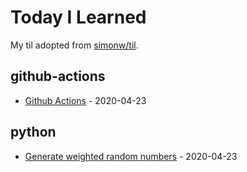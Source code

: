 # Today I Learned

My til adopted from [simonw/til](https://github.com/simonw/til).

<!-- index starts -->
## github-actions

* [Github Actions](https://github.com/chunkaichang/til/blob/master/github-actions/reference.md) - 2020-04-23

## python

* [Generate weighted random numbers](https://github.com/chunkaichang/til/blob/master/python/weighted_rng.md) - 2020-04-23
<!-- index ends -->
